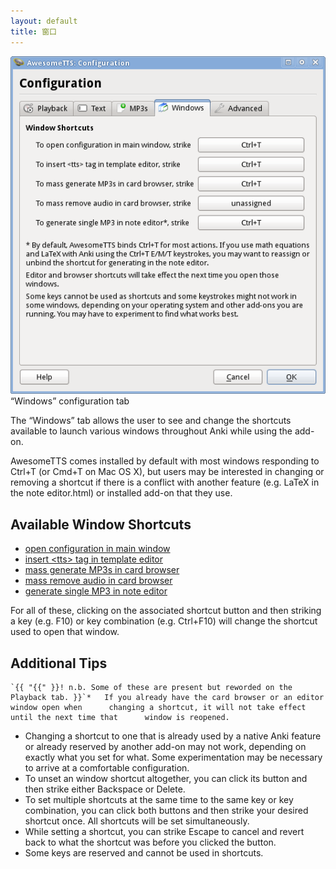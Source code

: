 ```yaml
---
layout: default
title: 窗口
---
```




![AwesomeTTS configuration dialog with the Windows tab selected](/assets/images/config.windows.png)    &ldquo;Windows&rdquo; configuration tab

The &ldquo;Windows&rdquo; tab allows the user to see and change the  shortcuts available to launch various windows throughout Anki while using  the add-on.

AwesomeTTS comes installed by default with most windows responding to  Ctrl+T (or Cmd+T on Mac OS X), but users may be  interested in changing or removing a shortcut if there is a conflict with  another feature (e.g. LaTeX in the note editor.html) or installed add-on that  they use.

## Available Window Shortcuts

*   [open configuration in main      window](/config)
*   [insert &lt;tts&gt; tag in      template editor](/usage/on-the-fly.html)
*   [mass generate MP3s in card browser](/usage/browser.html)
*   [mass remove audio in card browser](/usage/removing.html)
*   [generate single MP3 in note editor](/usage/editor.html)

For all of these, clicking on the associated shortcut button and then  striking a key (e.g. F10) or key combination (e.g.  Ctrl+F10) will change the shortcut used to open that window.

## Additional Tips

    `{{ "{{" }}! n.b. Some of these are present but reworded on the Playback tab. }}`*   If you already have the card browser or an editor window open when      changing a shortcut, it will not take effect until the next time that      window is reopened.
*   Changing a shortcut to one that is already used by a native Anki      feature or already reserved by another add-on may not work, depending      on exactly what you set for what. Some experimentation may be necessary      to arrive at a comfortable configuration.
*   To unset an window shortcut altogether, you can click its button and      then strike either Backspace or Delete.
*   To set multiple shortcuts at the same time to the same key or key      combination, you can click both buttons and then strike your desired      shortcut once. All shortcuts will be set simultaneously.
*   While setting a shortcut, you can strike Escape to cancel      and revert back to what the shortcut was before you clicked the      button.
*   Some keys are reserved and cannot be used in shortcuts.